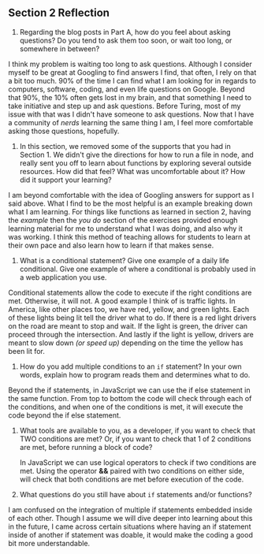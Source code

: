 ## Section 2 Reflection

1. Regarding the blog posts in Part A, how do you feel about asking questions? Do you tend to ask them too soon, or wait too long, or somewhere in between?

  I think my problem is waiting too long to ask questions. Although I consider myself to be great at Googling to find answers I find, that often, I rely on that a bit too much. 90% of the time I can find what I am looking for in regards to computers, software, coding, and even life questions on Google. Beyond that 90%, the 10% often gets lost in my brain, and that something I need to take initiative and step up and ask questions. Before Turing, most of my issue with that was I didn't have someone to ask questions. Now that I have a community of *nerds* learning the same thing I am, I feel more comfortable asking those questions, hopefully.

1. In this section, we removed some of the supports that you had in Section 1. We didn't give the directions for how to run a file in node, and really sent you off to learn about functions by exploring several outside resources. How did that feel? What was uncomfortable about it? How did it support your learning?

  I am beyond comfortable with the idea of Googling answers for support as I said above. What I find to be the most helpful is an example breaking down what I am learning. For things like functions as learned in section 2, having the *example* then  the *you do*  section of the exercises provided enough learning material for me to understand what I was doing, and also why it was working. I think this method of teaching allows for students to learn at their own pace and also learn how to learn if that makes sense.

1. What is a conditional statement? Give one example of a daily life conditional. Give one example of where a conditional is probably used in a web application you use.

  Conditional statements allow the code to execute if the right conditions are met. Otherwise, it will not. A good example I think of is traffic lights. In America, like other places too, we have red, yellow, and green lights. Each of these lights being lit tell the driver what to do. If there is a red light drivers on the road are meant to stop and wait. If the light is green, the driver can proceed through the intersection. And lastly if the light is yellow, drivers are meant to slow down *(or speed up)* depending on the time the yellow has been lit for.

1. How do you add multiple conditions to an `if` statement? In your own words, explain how to program reads them and determines what to do.

  Beyond the if statements, in JavaScript we can use the if else statement in the same function. From top to bottom the code will check through each of the conditions, and when one of the conditions is met, it will execute the code beyond the if else statement.

1. What tools are available to you, as a developer, if you want to check that TWO conditions are met? Or, if you want to check that 1 of 2 conditions are met, before running a block of code?

    In JavaScript we can use logical operators to check if two conditions are met. Using the operator **&&** paired with two conditions on either side, will check that both conditions are met before execution of the code.

1. What questions do you still have about `if` statements and/or functions?

  I am confused on the integration of multiple if statements embedded inside of each other. Though I assume we will dive deeper into learning about this in the future, I came across certain situations where having an if statement inside of another if statement was doable, it would make the coding a good bit more understandable.

